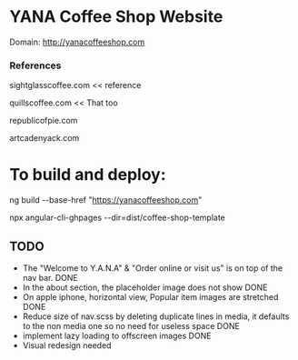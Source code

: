 # YANA Coffee Shop Website 

Domain:  http://yanacoffeeshop.com

### References
sightglasscoffee.com << reference 

quillscoffee.com << That too

republicofpie.com

artcadenyack.com




# To build and deploy:

ng build --base-href "https://yanacoffeeshop.com" 

npx angular-cli-ghpages --dir=dist/coffee-shop-template



## TODO
- The "Welcome to Y.A.N.A" & "Order online or visit us" is on top of the nav bar.  DONE
- In the about section, the placeholder image does not show DONE
- On apple iphone, horizontal view, Popular item images are stretched DONE
- Reduce size of nav.scss by deleting duplicate lines in media, it defaults to the non media one so no need for useless space DONE
- implement lazy loading to offscreen images DONE
- Visual redesign needed
